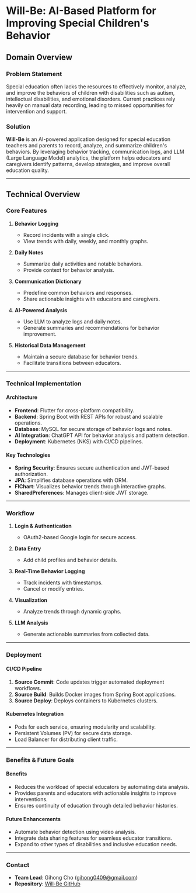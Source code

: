 # Will-Be: AI-Based Platform for Improving Special Children's Behavior

## Domain Overview

### Problem Statement
Special education often lacks the resources to effectively monitor, analyze, and improve the behaviors of children with disabilities such as autism, intellectual disabilities, and emotional disorders. Current practices rely heavily on manual data recording, leading to missed opportunities for intervention and support. 

### Solution
**Will-Be** is an AI-powered application designed for special education teachers and parents to record, analyze, and summarize children's behaviors. By leveraging behavior tracking, communication logs, and LLM (Large Language Model) analytics, the platform helps educators and caregivers identify patterns, develop strategies, and improve overall education quality.

---

## Technical Overview

### Core Features
1. **Behavior Logging**
   - Record incidents with a single click.
   - View trends with daily, weekly, and monthly graphs.

2. **Daily Notes**
   - Summarize daily activities and notable behaviors.
   - Provide context for behavior analysis.

3. **Communication Dictionary**
   - Predefine common behaviors and responses.
   - Share actionable insights with educators and caregivers.

4. **AI-Powered Analysis**
   - Use LLM to analyze logs and daily notes.
   - Generate summaries and recommendations for behavior improvement.

5. **Historical Data Management**
   - Maintain a secure database for behavior trends.
   - Facilitate transitions between educators.

---

### Technical Implementation

#### Architecture
- **Frontend**: Flutter for cross-platform compatibility.
- **Backend**: Spring Boot with REST APIs for robust and scalable operations.
- **Database**: MySQL for secure storage of behavior logs and notes.
- **AI Integration**: ChatGPT API for behavior analysis and pattern detection.
- **Deployment**: Kubernetes (NKS) with CI/CD pipelines.

#### Key Technologies
- **Spring Security**: Ensures secure authentication and JWT-based authorization.
- **JPA**: Simplifies database operations with ORM.
- **FlChart**: Visualizes behavior trends through interactive graphs.
- **SharedPreferences**: Manages client-side JWT storage.

---

### Workflow

1. **Login & Authentication**
   - OAuth2-based Google login for secure access.

2. **Data Entry**
   - Add child profiles and behavior details.

3. **Real-Time Behavior Logging**
   - Track incidents with timestamps.
   - Cancel or modify entries.

4. **Visualization**
   - Analyze trends through dynamic graphs.

5. **LLM Analysis**
   - Generate actionable summaries from collected data.

---

### Deployment

#### CI/CD Pipeline
1. **Source Commit**: Code updates trigger automated deployment workflows.
2. **Source Build**: Builds Docker images from Spring Boot applications.
3. **Source Deploy**: Deploys containers to Kubernetes clusters.

#### Kubernetes Integration
- Pods for each service, ensuring modularity and scalability.
- Persistent Volumes (PV) for secure data storage.
- Load Balancer for distributing client traffic.

---

### Benefits & Future Goals

#### Benefits
- Reduces the workload of special educators by automating data analysis.
- Provides parents and educators with actionable insights to improve interventions.
- Ensures continuity of education through detailed behavior histories.

#### Future Enhancements
- Automate behavior detection using video analysis.
- Integrate data sharing features for seamless educator transitions.
- Expand to other types of disabilities and inclusive education needs.

---

### Contact
- **Team Lead**: Gihong Cho (gihong0409@gmail.com)
- **Repository**: [Will-Be GitHub](#)
